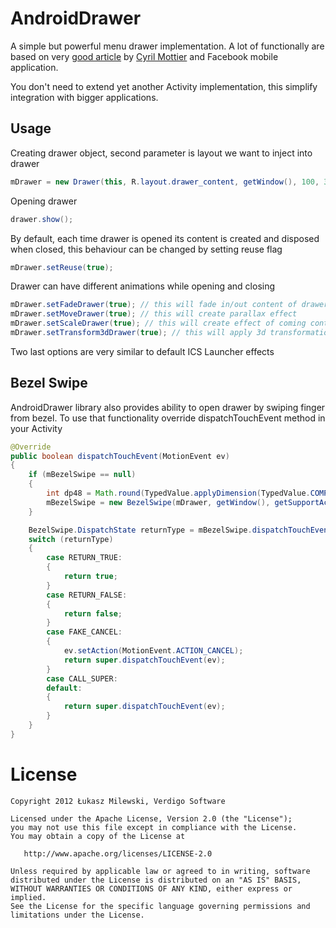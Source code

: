AndroidDrawer
=============

A simple but powerful menu drawer implementation. A lot of functionally are based on very [good article][1] by [Cyril Mottier][2] and Facebook mobile application.

You don't need to extend yet another Activity implementation, this simplify integration with bigger applications.

Usage
-

Creating drawer object, second parameter is layout we want to inject into drawer

```java
mDrawer = new Drawer(this, R.layout.drawer_content, getWindow(), 100, 300);
```

Opening drawer

```java
drawer.show();
```

By default, each time drawer is opened its content is created and disposed when closed, this behaviour can be changed by setting reuse flag

```java
mDrawer.setReuse(true);
```

Drawer can have different animations while opening and closing

```java
mDrawer.setFadeDrawer(true); // this will fade in/out content of drawer
mDrawer.setMoveDrawer(true); // this will create parallax effect
mDrawer.setScaleDrawer(true); // this will create effect of coming content from background
mDrawer.setTransform3dDrawer(true); // this will apply 3d transformation
```
Two last options are very similar to default ICS Launcher effects

Bezel Swipe
-

AndroidDrawer library also provides ability to open drawer by swiping finger from bezel.
To use that functionality override dispatchTouchEvent method in your Activity

```java
@Override
public boolean dispatchTouchEvent(MotionEvent ev)
{
	if (mBezelSwipe == null)
	{
		int dp48 = Math.round(TypedValue.applyDimension(TypedValue.COMPLEX_UNIT_DIP, 48, getResources().getDisplayMetrics()));
		mBezelSwipe = new BezelSwipe(mDrawer, getWindow(), getSupportActionBar().getHeight(), dp48);
	}

	BezelSwipe.DispatchState returnType = mBezelSwipe.dispatchTouchEvent(ev);
	switch (returnType)
	{
		case RETURN_TRUE:
		{
			return true;
		}
		case RETURN_FALSE:
		{
			return false;
		}
		case FAKE_CANCEL:
		{
			ev.setAction(MotionEvent.ACTION_CANCEL);
			return super.dispatchTouchEvent(ev);
		}
		case CALL_SUPER:
		default:
		{
			return super.dispatchTouchEvent(ev);
		}
	}
}
```


License
=======

    Copyright 2012 Łukasz Milewski, Verdigo Software

    Licensed under the Apache License, Version 2.0 (the "License");
    you may not use this file except in compliance with the License.
    You may obtain a copy of the License at

       http://www.apache.org/licenses/LICENSE-2.0

    Unless required by applicable law or agreed to in writing, software
    distributed under the License is distributed on an "AS IS" BASIS,
    WITHOUT WARRANTIES OR CONDITIONS OF ANY KIND, either express or implied.
    See the License for the specific language governing permissions and
    limitations under the License.


 [1]: http://android.cyrilmottier.com/?p=658
 [2]: https://github.com/cyrilmottier
